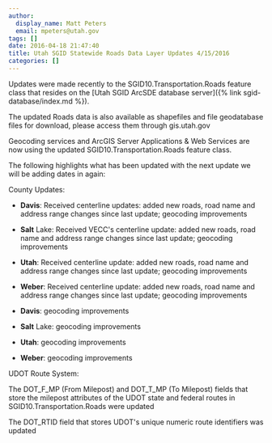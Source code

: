 ```yaml
---
author:
  display_name: Matt Peters
  email: mpeters@utah.gov
tags: []
date: 2016-04-18 21:47:40
title: Utah SGID Statewide Roads Data Layer Updates 4/15/2016
categories: []
---
```


Updates were made recently to the SGID10.Transportation.Roads feature class that resides on the [Utah SGID ArcSDE database server]({% link sgid-database/index.md %}).

The updated Roads data is also available as shapefiles and file geodatabase files for download, please access them through gis.utah.gov

Geocoding services and ArcGIS Server Applications & Web Services are now using the updated SGID10.Transportation.Roads feature class.

The following highlights what has been updated with the next update we will be adding dates in again:

County Updates:

- **Davis**: Received centerline updates: added new roads, road name and address range changes since last update; geocoding improvements
- **Salt** Lake: Received VECC's centerline update: added new roads, road name and address range changes since last update; geocoding improvements
- **Utah**: Received centerline update: added new roads, road name and address range changes since last update; geocoding improvements
- **Weber**: Received centerline update: added new roads, road name and address range changes since last update; geocoding improvements


- **Davis**: geocoding improvements
- **Salt** Lake: geocoding improvements
- **Utah**: geocoding improvements
- **Weber**: geocoding improvements

UDOT Route System:

The DOT_F_MP (From Milepost) and DOT_T_MP (To Milepost) fields that store the milepost attributes of the UDOT state and federal routes in SGID10.Transportation.Roads were updated

The DOT_RTID field that stores UDOT's unique numeric route identifiers was updated
